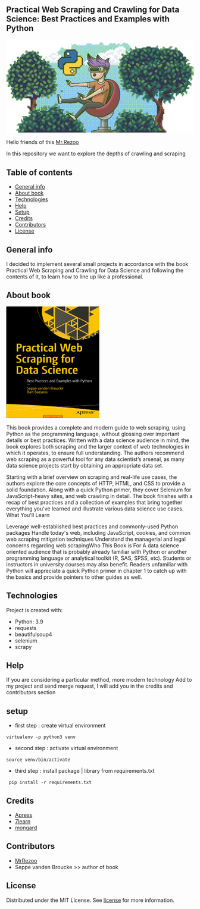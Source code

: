 ## Practical Web Scraping and Crawling for Data Science: Best Practices and Examples with Python

![python](assets/real_python.png)

Hello friends of this [Mr.Rezoo](https://www.linkedin.com/in/reza-mobaraki/)

In this repository we want to explore the depths of crawling and scraping

## Table of contents

* [General info](#General-info)
* [About book](#About-book)
* [Technologies](#Technologies)
* [Help](#Help)
* [Setup](#Setup)
* [Credits](#credits)
* [Contributors](#Contributors)
* [License](#license)

## General info

I decided to implement several small projects in accordance with the book
Practical Web Scraping and Crawling for Data Science and following the contents
of it, to learn how to line up like a professional.

## About book

<img src="assets/book.png" width="250" height="300" />

This book provides a complete and modern guide to web scraping, using Python as
the programming language, without glossing over important details or best
practices. Written with a data science audience in mind, the book explores both
scraping and the larger context of web technologies in which it operates, to
ensure full understanding. The authors recommend web scraping as a powerful tool
for any data scientist’s arsenal, as many data science projects start by
obtaining an appropriate data set.

Starting with a brief overview on scraping and real-life use cases, the authors
explore the core concepts of HTTP, HTML, and CSS to provide a solid foundation.
Along with a quick Python primer, they cover Selenium for JavaScript-heavy
sites, and web crawling in detail. The book finishes with a recap of best
practices and a collection of examples that bring together everything you've
learned and illustrate various data science use cases. What You'll Learn

Leverage well-established best practices and commonly-used Python packages
Handle today's web, including JavaScript, cookies, and common web scraping
mitigation techniques Understand the managerial and legal concerns regarding web
scrapingWho This Book is For A data science oriented audience that is probably
already familiar with Python or another programming language or analytical
toolkit (R, SAS, SPSS, etc). Students or instructors in university courses may
also benefit. Readers unfamiliar with Python will appreciate a quick Python
primer in chapter 1 to catch up with the basics and provide pointers to other
guides as well.

## Technologies

Project is created with:

* Python: 3.9
* requests
* beautifulsoup4
* selenium
* scrapy

## Help

If you are considering a particular method, more modern technology Add to my
project and send merge request, I will add you in the credits and contributors
section

## setup

* first step : create virtual environment

```shell
virtualenv -p python3 venv 
```

* second step : activate virtual environment

```shell
source venv/bin/activate  
```

* third step : install package | library from requirements.txt

```shell
 pip install -r requirements.txt
```

## Credits

* [Apress ](#https://github.com/Apress/practical-web-scraping-for-data-science)
* [7learn](#https://www.7learn.ac/)
* [mongard](#https://www.mongard.ir/courses/python-web-scraping/)

## Contributors

* [MrRezoo](#https://github.com/MrRezoo)
* Seppe vanden Broucke >> author of book

## License

Distributed under the MIT License. See [license](LICENSE) for more information.
